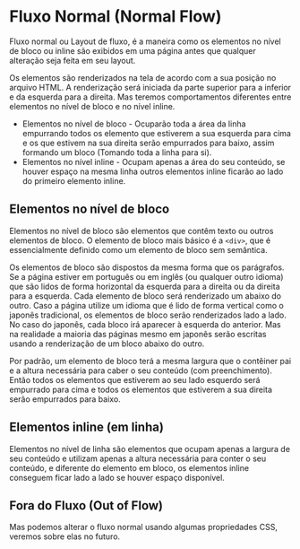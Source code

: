 # Fluxo Normal (Normal Flow)

Fluxo normal ou Layout de fluxo, é a maneira como os elementos no nível de bloco ou inline são exibidos em uma página antes que qualquer alteração seja feita em seu layout.

Os elementos são renderizados na tela de acordo com a sua posição no arquivo HTML. A renderização será iniciada da parte superior para a inferior e da esquerda para a direita. Mas teremos comportamentos diferentes entre elementos no nível de bloco e no nível inline.

* Elementos no nível de bloco - Ocuparão toda a área da linha empurrando todos os elemento que estiverem a sua esquerda para cima e os que estivem na sua direita serão empurrados para baixo, assim formando um bloco (Tomando toda a linha para si).
* Elementos no nível inline - Ocupam apenas a área do seu conteúdo, se houver espaço na mesma linha outros elementos inline ficarão ao lado do primeiro elemento inline.

## Elementos no nível de bloco

Elementos no nível de bloco são elementos que contêm texto ou outros elementos de bloco. O elemento de bloco mais básico é a `<div>`, que é essencialmente definido como um elemento de bloco sem semântica.

Os elementos de bloco são dispostos da mesma forma que os parágrafos. Se a página estiver em português ou em inglês (ou qualquer outro idioma) que são lidos de forma horizontal da esquerda para a direita ou da direita para a esquerda. Cada elemento de bloco será renderizado um abaixo do outro. Caso a página utilize um idioma que é lido de forma vertical como o japonês tradicional, os elementos de bloco serão renderizados lado a lado. No caso do japonês, cada bloco irá aparecer à esquerda do anterior. Mas na realidade a maioria das páginas mesmo em japonês serão escritas usando a renderização de um bloco abaixo do outro.

Por padrão, um elemento de bloco terá a mesma largura que o contêiner pai e a altura necessária para caber o seu conteúdo (com preenchimento). Então todos os elementos que estiverem ao seu lado esquerdo será empurrado para cima e todos os elementos que estiverem a sua direita serão empurrados para baixo.

## Elementos inline (em linha)

Elementos no nível de linha são elementos que ocupam apenas a largura de seu conteúdo e utilizam apenas a altura necessária para conter o seu conteúdo, e diferente do elemento em bloco, os elementos inline conseguem ficar lado a lado se houver espaço disponível.

## Fora do Fluxo (Out of Flow)

Mas podemos alterar o fluxo normal usando algumas propriedades CSS, veremos sobre elas no futuro.
